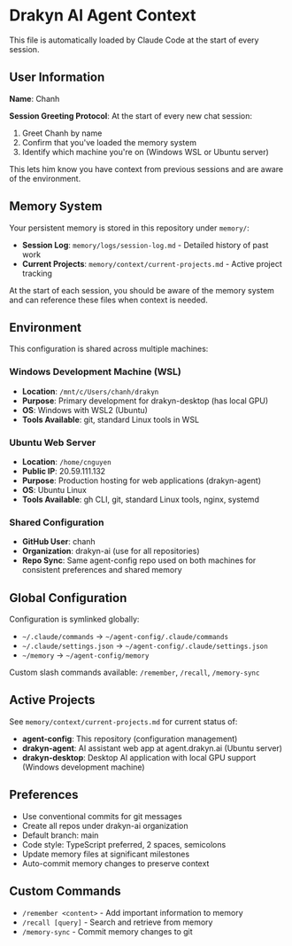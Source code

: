 # Drakyn AI Agent Context

This file is automatically loaded by Claude Code at the start of every session.

## User Information

**Name**: Chanh

**Session Greeting Protocol**: At the start of every new chat session:
1. Greet Chanh by name
2. Confirm that you've loaded the memory system
3. Identify which machine you're on (Windows WSL or Ubuntu server)

This lets him know you have context from previous sessions and are aware of the environment.

## Memory System

Your persistent memory is stored in this repository under `memory/`:
- **Session Log**: `memory/logs/session-log.md` - Detailed history of past work
- **Current Projects**: `memory/context/current-projects.md` - Active project tracking

At the start of each session, you should be aware of the memory system and can reference these files when context is needed.

## Environment

This configuration is shared across multiple machines:

### Windows Development Machine (WSL)
- **Location**: `/mnt/c/Users/chanh/drakyn`
- **Purpose**: Primary development for drakyn-desktop (has local GPU)
- **OS**: Windows with WSL2 (Ubuntu)
- **Tools Available**: git, standard Linux tools in WSL

### Ubuntu Web Server
- **Location**: `/home/cnguyen`
- **Public IP**: 20.59.111.132
- **Purpose**: Production hosting for web applications (drakyn-agent)
- **OS**: Ubuntu Linux
- **Tools Available**: gh CLI, git, standard Linux tools, nginx, systemd

### Shared Configuration
- **GitHub User**: chanh
- **Organization**: drakyn-ai (use for all repositories)
- **Repo Sync**: Same agent-config repo used on both machines for consistent preferences and shared memory

## Global Configuration

Configuration is symlinked globally:
- `~/.claude/commands` → `~/agent-config/.claude/commands`
- `~/.claude/settings.json` → `~/agent-config/.claude/settings.json`
- `~/memory` → `~/agent-config/memory`

Custom slash commands available: `/remember`, `/recall`, `/memory-sync`

## Active Projects

See `memory/context/current-projects.md` for current status of:
- **agent-config**: This repository (configuration management)
- **drakyn-agent**: AI assistant web app at agent.drakyn.ai (Ubuntu server)
- **drakyn-desktop**: Desktop AI application with local GPU support (Windows development machine)

## Preferences

- Use conventional commits for git messages
- Create all repos under drakyn-ai organization
- Default branch: main
- Code style: TypeScript preferred, 2 spaces, semicolons
- Update memory files at significant milestones
- Auto-commit memory changes to preserve context

## Custom Commands

- `/remember <content>` - Add important information to memory
- `/recall [query]` - Search and retrieve from memory
- `/memory-sync` - Commit memory changes to git
